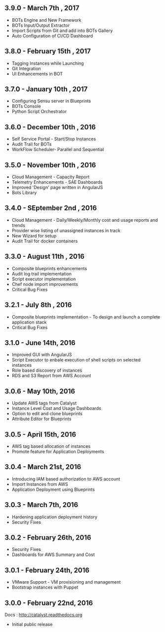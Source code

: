 3.9.0 - March 7th , 2017
----------------------------
* BOTs Engine and New Framework
* BOTs Input/Output Extractor
* Import Scripts from Git and add into BOTs Gallery
* Auto Configuration of CI/CD Dashboard

3.8.0 - February 15th , 2017
----------------------------
* Tagging Instances while Launching
* Git Integration
* UI Enhancements in BOT

3.7.0 - January 10th , 2017
----------------------------
* Configuring Sensu server in Blueprints 
* BOTs Console
* Python Script Orchestrator

3.6.0 - December 10th , 2016
----------------------------
* Self Service Portal - Start/Stop Instances
* Audit Trail for BOTs
* WorkFlow Scheduler- Parallel and Sequential

3.5.0 - November 10th , 2016
----------------------------
* Cloud Management - Capacity Report
* Telemetry Enhancements - SAE Dashboards
* Improved 'Design' page written in AngularJS
* Bots Library

3.4.0 - SEptember 2nd , 2016
----------------------------
* Cloud Management - Daily/Weekly/Monthly cost and usage reports and trends
* Provider wise listing of unassigned instances in track
* New Wizard for setup
* Audit Trail for docker containers


3.3.0 - August 11th , 2016
----------------------------
* Composite blueprints enhancements
* Audit log trail implementation
* Script executor implementation
* Chef node import improvements
* Critical Bug Fixes

3.2.1 - July 8th , 2016
----------------------------
* Composite blueprints implementation - To design and launch a complete application stack
* Critical Bug Fixes

3.1.0 - June 14th, 2016
----------------------------
* Improved GUI with AngularJS
* Script Executor to enbale execution of shell scripts on selected instances
* Role based discovery of instances
* RDS and S3 Report from AWS Account

3.0.6 - May 10th, 2016
----------------------------
* Update AWS tags from Catalyst
* Instance Level Cost and Usage Dashboards
* Option to edit and clone blueprints
* Attribute Editor for Blueprints

3.0.5 - April 15th, 2016
----------------------------
* AWS tag based allocation of instances
* Promote feature for Application Deployments

3.0.4 - March 21st, 2016
----------------------------
* Introducing IAM based authorization to AWS account
* Import Instances from AWS
* Application Deployment using Blueprints

3.0.3 - March 7th, 2016
----------------------------
* Hardening application deployment history
* Security Fixes

3.0.2 - February 26th, 2016
----------------------------
* Security Fixes
* Dashboards for AWS Summary and Cost

3.0.1 - February 24th, 2016
---------------------------
* VMware Support - VM provisioning and management 
* Bootstrap instances with Puppet

3.0.0 - February 22nd, 2016
---------------------------

Docs : http://catalyst.readthedocs.org

* Initial public release
